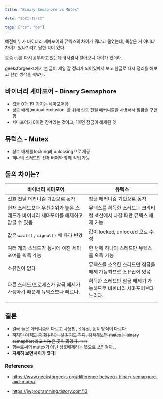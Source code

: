 ```yaml
---
title: "Binary Semaphore vs Mutex"

date: "2021-11-22"

tags: ["cs", "os"]
---
```


예전에 누가 바이너리 세마포어와 뮤텍스의 차이가 뭐냐고 물었는데, 똑같은 거 아니냐 차이가 있나? 라고 답한 적이 있다.

요즘 os를 다시 공부하고 있는데 겸사겸사 알아보니 차이가 있더라...

geeksforgeeks에서 본 글이 제일 잘 정리가 되어있어서 보고 한글로 다시 정리를 해보고 한번 생각을 해봤다.



## 바이너리 세마포어 - Binary Semaphore

- 값을 0과 1만 가지는 세마포어임
- 상호 배제(mutual exclusion) 를 위해 신호 전달 메커니즘을 사용해서 잠금을 구현함
- 세마포어가 0이면 잠겨있는 것이고, 1이면 잠금이 해제된 것



## 뮤텍스 - Mutex

- 상호 배제를 locking과 unlocking으로 제공
- 하나의 스레드만 전체 버퍼와 함께 작업 가능



## 둘의 차이는?

| 바이너리 세마포어                                            | 뮤텍스                                                       |
| ------------------------------------------------------------ | ------------------------------------------------------------ |
| 신호 전달 메커니즘 기반으로 동작                             | 잠금 메커니즘 기반으로 동작                                  |
| 현재 스레드보다 우선순위가 높은 스레드가 바이너리 세마포어를 해제하고 잠글 수 있음 | 뮤텍스를 획득한 스레드는 크리티컬 섹션에서 나갈 때만 뮤텍스 해제 가능 |
| 값은 `wait()` , `signal()` 에 따라 변경                      | 값이 locked, unlocked 으로 수정                              |
| 여러 개의 스레드가 동시에 이진 세마포어를 획득 가능          | 한 번에 하나의 스레드만 뮤텍스를 획득 가능                   |
| 소유권이 없다                                                | 뮤텍스를 소유한 스레드만 잠금을 해제 가능하므로 소유권이 있음 |
| 다른 스레드/프로세스가 잠금 해제가 가능하기 때문에 뮤텍스보다 빠르다. | 획득한 스레드만 잠금 해제가 가능하므로 바이너리 세마포어보다 느리다. |
|                                                              |                                                              |



## 결론

* 결국 둘은 메커니즘이 다르고 사용법, 소유권, 동작 방식이 다르다.
* ~~하지만 아직도 좀 헷갈리는 것 같기도 하다.  검색해보면 mutex는 binary semaphore라고 써놓은 곳이 많았다. ㅠㅠ~~
* 함수로써의 mutex가 아닌 상호배제라는 뜻으로 쓰인걸까...
* **자세히 보면 차이가 있다!**



### References

* https://www.geeksforgeeks.org/difference-between-binary-semaphore-and-mutex/

* https://jwprogramming.tistory.com/13
